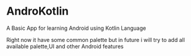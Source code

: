 # AndroKotlin
A Basic App for learning Android using Kotlin Language

Right now it have some common palette but in future i will try to add all available palette,UI and other Android features


